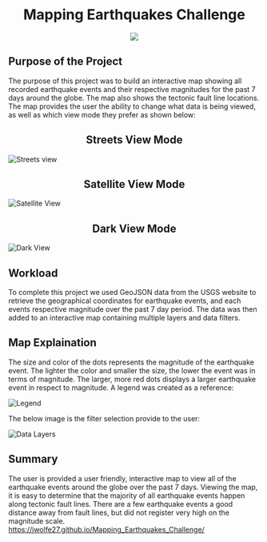 <h1 align="center">Mapping Earthquakes Challenge</h1>


<p align="center">
  <img src="https://user-images.githubusercontent.com/89044350/142674629-ed437f72-d8e4-4cbe-8d39-73983acaa9d9.gif">
</p>

## Purpose of the Project
The purpose of this project was to build an interactive map showing all recorded earthquake events and their respective magnitudes for the past 7 days around the globe.  The map also shows the tectonic fault line locations. The map provides the user the ability to change what data is being viewed, as well as which view mode they prefer as shown below: 

<h2 align="center"> Streets View Mode</h2>

![Streets view](https://user-images.githubusercontent.com/89044350/142680186-0e209740-cb44-43d3-ad96-98e60deb857c.JPG)

<h2 align="center"> Satellite View Mode</h2>

![Satellite View](https://user-images.githubusercontent.com/89044350/142680312-a8642f45-3d7e-4f1a-9c12-bed03cd29f56.JPG)

<h2 align="center"> Dark View Mode</h2>

![Dark View](https://user-images.githubusercontent.com/89044350/142680371-c03c1a3a-20f8-4b79-ba26-84e0ef60f4c0.JPG)

## Workload
To complete this project we used GeoJSON data from the USGS website to retrieve the geographical coordinates for earthquake events, and each events respective magnitude over the past 7 day period.  The data was then added to an interactive map containing multiple layers and data filters.

## Map Explaination
The size and color of the dots represents the magnitude of the earthquake event.  The lighter the color and smaller the size, the lower the event was in terms of magnitude.  The larger, more red dots displays a larger earthquake event in respect to magnitude.  A legend was created as a reference:

![Legend](https://user-images.githubusercontent.com/89044350/142681496-b11a8c1c-9d34-48c8-b726-687c1d9dc225.JPG)

The below image is the filter selection provide to the user:

![Data Layers](https://user-images.githubusercontent.com/89044350/142682101-3c6e928f-95a0-4a0f-8274-26f0cb4e56b6.JPG)

## Summary
The user is provided a user friendly, interactive map to view all of the earthquake events around the globe over the past 7 days.  Viewing the map, it is easy to determine that the majority of all earthquake events happen along tectonic fault lines.  There are a few earthquake events a good distance away from fault lines, but did not register very high on the magnitude scale.
https://jwolfe27.github.io/Mapping_Earthquakes_Challenge/

